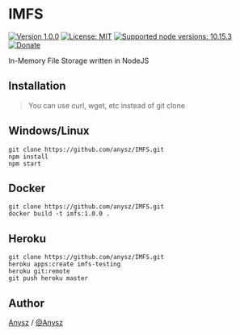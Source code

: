 # IMFS

[![Version 1.0.0](https://img.shields.io/badge/stable-1.0.0-brightgreen.svg "Version 1.0.0")](https://github.com/anysz/IMFS) [![License: MIT](https://img.shields.io/badge/License-MIT-green.svg)](https://opensource.org/licenses/MIT) [![Supported node versions: 10.15.3](https://img.shields.io/badge/node-v8-brightgreen.svg "Supported node versions: 10.15.3")](https://nodejs.org/en/download/)
[![Donate](https://img.shields.io/badge/donate-patreon-orange.svg)](https://www.patreon.com/anysz)

In-Memory File Storage written in NodeJS

## Installation
> You can use curl, wget, etc instead of git clone

Windows/Linux
----
    git clone https://github.com/anysz/IMFS.git
    npm install
    npm start

Docker
----

    git clone https://github.com/anysz/IMFS.git
    docker build -t imfs:1.0.0 .
    
Heroku
----
    git clone https://github.com/anysz/IMFS.git
    heroku apps:create imfs-testing
    heroku git:remote
    git push heroku master

## Author

[Anysz](https://instagram.com/nugra.z) / [@Anysz](https://github.com/anysz)
